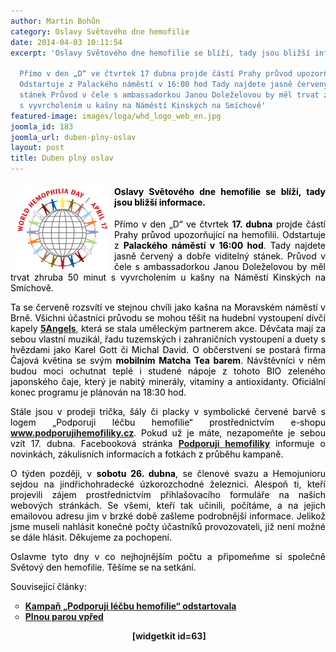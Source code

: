 ```yaml
---
author: Martin Bohůn
category: Oslavy Světového dne hemofilie
date: 2014-04-03 10:11:54
excerpt: 'Oslavy Světového dne hemofilie se blíží, tady jsou bližší informace

  Přímo v den „D“ ve čtvrtek 17 dubna projde částí Prahy průvod upozorňující na hemofilii
  Odstartuje z Palackého náměstí v 16:00 hod Tady najdete jasně červený a dobře viditelný
  stánek Průvod v čele s ambassadorkou Janou Doleželovou by měl trvat zhruba 50 minut
  s vyvrcholením u kašny na Náměstí Kinských na Smíchově'
featured-image: images/loga/whd_logo_web_en.jpg
joomla_id: 183
joomla_url: duben-plny-oslav
layout: post
title: Duben plný oslav
---
```


<h4 style="text-align: justify;"><span style="color: #000000;"><img src="images/loga/whd_logo_web_en.jpg" border="0" width="146" height="137" style="margin-left: 10px; margin-right: 10px; float: left;" /></span><span style="color: #000000;">Oslavy Světového dne hemofilie se blíží, tady jsou bližší informace.</span></h4>
<p style="text-align: justify;"><span style="color: #000000;">Přímo v den „D“ ve čtvrtek <strong>17. dubna</strong> projde částí Prahy průvod upozorňující na hemofilii. Odstartuje z <strong>Palackého náměstí v 16:00 hod</strong>. Tady najdete jasně červený a dobře viditelný stánek. Průvod v čele s ambassadorkou Janou Doleželovou by měl trvat zhruba 50 minut s vyvrcholením u kašny na Náměstí Kinských na Smíchově.</span></p>

<p style="text-align: justify;"><span style="color: #000000;">Ta se červeně rozsvítí ve stejnou chvíli jako kašna na Moravském náměstí v Brně. Všichni účastníci průvodu se mohou těšit na hudební vystoupení dívčí kapely</span> <strong><a href="http://www.5angels.cz/" title="5angels">5Angels</a></strong>, <span style="color: #000000;">která se stala uměleckým partnerem akce. Děvčata mají za sebou vlastní muzikál, řadu tuzemských i zahraničních vystoupení a duety s hvězdami jako Karel Gott či Michal David. O občerstvení se postará firma Čajová květina se svým <strong>mobilním Matcha Tea barem</strong>. Návštěvníci v něm budou moci ochutnat teplé i studené nápoje z tohoto BIO zeleného japonského čaje, který je nabitý minerály, vitaminy a antioxidanty. Oficiální konec programu je plánován na 18:30 hod.</span></p>
<p style="text-align: justify;"><span style="color: #000000;">Stále jsou v prodeji trička, šály či placky v symbolické červené barvě s logem „Podporuji léčbu hemofilie“ prostřednictvím e-shopu <strong><a href="http://www.podporujihemofiliky.cz/" target="_blank" title="Podporuji hemofiliky">www.podporujihemofiliky.cz</a></strong>. </span><span style="color: #000000;">Pokud už je máte, nezapomeňte </span><span><span style="color: #000000;">je sebou vzít 17. dubna. Facebooková stránka</span> <strong><a href="https://www.facebook.com/podporujihemofiliky?fref=ts" target="_blank" title="Podporuji hemofiliky">Podporuji hemofiliky</a><span style="color: #000000;"> </span></strong></span><span style="color: #000000;">informuje o novinkách, zákulisních informacích a fotkách z průběhu kampaně.</span></p>
<p style="text-align: justify;"><span style="color: #000000;">O týden později, v <strong>sobotu 26. dubna</strong>, se členové svazu a Hemojunioru sejdou na jindřichohradecké úzkorozchodné železnici. Alespoň ti, kteří projevili zájem prostřednictvím přihlašovacího formuláře na našich webových stránkách. Se všemi, kteří tak učinili, počítáme, a na jejich emailovou adresu jim v brzké době zašleme podrobnější informace. Jelikož jsme museli nahlásit konečné počty účastníků provozovateli, již není možné se dále hlásit. Děkujeme za pochopení.</span></p>
<p style="text-align: justify;"><span style="color: #000000;">Oslavme tyto dny v co nejhojnějším počtu a připomeňme si společně Světový den hemofilie. Těšíme se na setkání.</span></p>
<p style="text-align: justify;"><span style="color: #000000;">Související články:</span></p>
<ul style="list-style-type: circle;">
<li><strong><a href="index.php/cs/clanky/180-kampan-podporuji-lecbu-hemofilie-odstartovala-pridejte-se-i-vy" style="font-size: 1em;">Kampaň „Podporuji léčbu hemofilie“ odstartovala</a></strong></li>
<li><a href="index.php/cs/akce-seznam/16-akce5/182-plnou-parou-vpred" target="_blank" title="Plnou parou vpřed"><strong style="font-size: 1em;">Plnou parou vpřed</strong></a></li>
</ul>
<p style="text-align: center;"><strong style="font-size: 1em;"> <span>[widgetkit id=63]</span></strong></p>